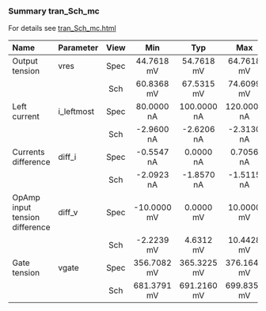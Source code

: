 ### Summary tran_Sch_mc

For details see <a href='tran_Sch_mc.html'>tran_Sch_mc.html</a>

|**Name**|**Parameter**|**View**|**Min** | **Typ** | **Max**|
|:---|:---|:---:|:---:|:---:|:---:|
|Output tension|vres | Spec | 44.7618 mV | 54.7618 mV | 64.7618 mV |
| | | Sch|60.8368 mV | 67.5315 mV | 74.6099 mV |
|Left current|i\_leftmost | Spec | 80.0000 nA | 100.0000 nA | 120.0000 nA |
| | | Sch|-2.9600 nA | -2.6206 nA | -2.3130 nA |
|Currents difference|diff\_i | Spec | -0.5547 nA | 0.0000 nA | 0.7056 nA |
| | | Sch|-2.0923 nA | -1.8570 nA | -1.5115 nA |
|OpAmp input tension difference|diff\_v | Spec | -10.0000 mV | 0.0000 mV | 10.0000 mV |
| | | Sch|-2.2239 mV | 4.6312 mV | 10.4428 mV |
|Gate tension|vgate | Spec | 356.7082 mV | 365.3225 mV | 376.1640 mV |
| | | Sch|681.3791 mV | 691.2160 mV | 699.8357 mV |
